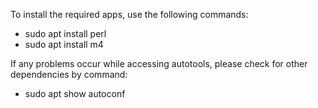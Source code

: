 To install the required apps, use the following commands:
- sudo apt install perl
- sudo apt install m4

If any problems occur while accessing autotools, please check for other dependencies by command:
- sudo apt show autoconf
